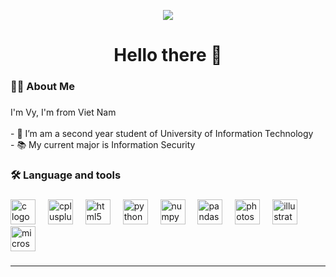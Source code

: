 <p align="center">
  <img src="https://media.giphy.com/media/v1.Y2lkPTc5MGI3NjExNWQ0ZGl1M3Z5dDU0bmR0d2RzYXZvdGxjYm5wN3k2eGM1YWJ2aHlydSZlcD12MV9pbnRlcm5hbF9naWZfYnlfaWQmY3Q9Zw/euAHggcEbpI21Hf67N/giphy.gif"/>
</p>

<h1 align="center">Hello there 👋</h1>

<h3 align="left">👩‍💻  About Me</h3>

###

<p align="left">I'm Vy, I'm from Viet Nam<br><br>- 🔭 I’m am a second year student of University of Information Technology<br>- 📚 My current major is Information Security</p>

###

<h3 align="left">🛠 Language and tools</h3>

###

<div align="left">
  <img src="https://cdn.jsdelivr.net/gh/devicons/devicon/icons/c/c-original.svg" height="40" alt="c logo"  />
  <img width="12" />
  <img src="https://cdn.jsdelivr.net/gh/devicons/devicon/icons/cplusplus/cplusplus-original.svg" height="40" alt="cplusplus logo"  />
  <img width="12" />
  <img src="https://cdn.jsdelivr.net/gh/devicons/devicon/icons/html5/html5-original.svg" height="40" alt="html5 logo"  />
  <img width="12" />
  <img src="https://cdn.jsdelivr.net/gh/devicons/devicon/icons/python/python-original.svg" height="40" alt="python logo"  />
  <img width="12" />
  <img src="https://cdn.jsdelivr.net/gh/devicons/devicon/icons/numpy/numpy-original.svg" height="40" alt="numpy logo"  />
  <img width="12" />
  <img src="https://cdn.jsdelivr.net/gh/devicons/devicon/icons/pandas/pandas-original.svg" height="40" alt="pandas logo"  />
  <img width="12" />
  <img src="https://cdn.jsdelivr.net/gh/devicons/devicon/icons/photoshop/photoshop-plain.svg" height="40" alt="photoshop logo"  />
  <img width="12" />
  <img src="https://cdn.jsdelivr.net/gh/devicons/devicon/icons/illustrator/illustrator-plain.svg" height="40" alt="illustrator logo"  />
  <img width="12" />
  <img src="https://cdn.jsdelivr.net/gh/devicons/devicon/icons/microsoftsqlserver/microsoftsqlserver-plain.svg" height="40" alt="microsoftsqlserver logo"  />
</div>


###

---
